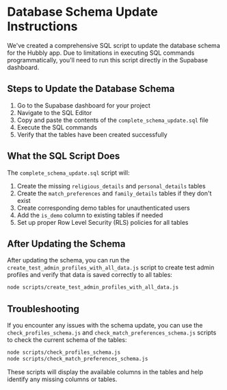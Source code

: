 # Database Schema Update Instructions

We've created a comprehensive SQL script to update the database schema for the Hubbly app. Due to limitations in executing SQL commands programmatically, you'll need to run this script directly in the Supabase dashboard.

## Steps to Update the Database Schema

1. Go to the Supabase dashboard for your project
2. Navigate to the SQL Editor
3. Copy and paste the contents of the `complete_schema_update.sql` file
4. Execute the SQL commands
5. Verify that the tables have been created successfully

## What the SQL Script Does

The `complete_schema_update.sql` script will:

1. Create the missing `religious_details` and `personal_details` tables
2. Create the `match_preferences` and `family_details` tables if they don't exist
3. Create corresponding demo tables for unauthenticated users
4. Add the `is_demo` column to existing tables if needed
5. Set up proper Row Level Security (RLS) policies for all tables

## After Updating the Schema

After updating the schema, you can run the `create_test_admin_profiles_with_all_data.js` script to create test admin profiles and verify that data is saved correctly to all tables:

```bash
node scripts/create_test_admin_profiles_with_all_data.js
```

## Troubleshooting

If you encounter any issues with the schema update, you can use the `check_profiles_schema.js` and `check_match_preferences_schema.js` scripts to check the current schema of the tables:

```bash
node scripts/check_profiles_schema.js
node scripts/check_match_preferences_schema.js
```

These scripts will display the available columns in the tables and help identify any missing columns or tables.
